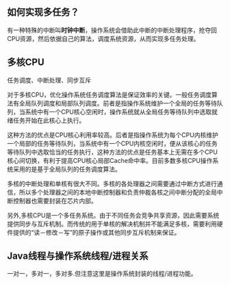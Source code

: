 ## 如何实现多任务？

有一种特殊的中断叫**时钟中断**，操作系统会借助此中断的中断处理程序，抢夺回CPU资源，然后依据自己的算法，调度系统资源，从而实现多任务处理。

## 多核CPU

任务调度、中断处理、同步互斥

对于多核CPU，优化操作系统任务调度算法是保证效率的关键。一般任务调度算法有全局队列调度和局部队列调度。前者是指操作系统维护一个全局的任务等待队列，当系统中有一个CPU核心空闲时，操作系统就从全局任务等待队列中选取就绪任务开始在此核心上执行。

这种方法的优点是CPU核心利用率较高。后者是指操作系统为每个CPU内核维护一个局部的任务等待队列，当系统中有一个CPU内核空闲时，便从该核心的任务等待队列中选取恰当的任务执行，这种方法的优点是任务基本上无需在多个CPU核心间切换，有利于提高CPU核心局部Cache命中率。目前多数多核CPU操作系统采用的是基于全局队列的任务调度算法。

多核的中断处理和单核有很大不同。多核的各处理器之间需要通过中断方式进行通信，所以多个处理器之间的本地中断控制器和负责仲裁各核之间中断分配的全局中断控制器也需要封装在芯片内部。

另外,多核CPU是一个多任务系统。由于不同任务会竞争共享资源，因此需要系统提供同步与互斥机制。而传统的用于单核的解决机制并不能满足多核，需要利用硬件提供的“读－修改－写”的原子操作或其他同步互斥机制来保证。

## Java线程与操作系统线程/进程关系

一对一，多对一，多对多.但注意这里是操作系统封装的线程/进程功能。